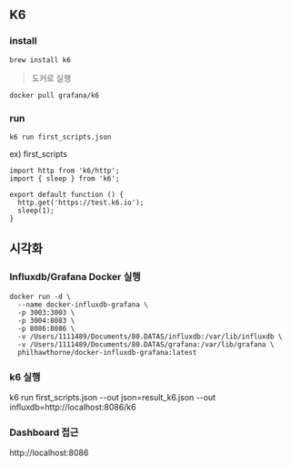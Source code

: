 ## K6
### install
```shell
brew install k6
```

> 도커로 실행

```shell
docker pull grafana/k6
```

### run
```shell
k6 run first_scripts.json
```

ex) first_scripts
```shell
import http from 'k6/http';
import { sleep } from 'k6';

export default function () {
  http.get('https://test.k6.io');
  sleep(1);
}
```

## 시각화
### Influxdb/Grafana Docker 실행
```shell
docker run -d \
  --name docker-influxdb-grafana \
  -p 3003:3003 \
  -p 3004:8083 \
  -p 8086:8086 \
  -v /Users/1111489/Documents/80.DATAS/influxdb:/var/lib/influxdb \
  -v /Users/1111489/Documents/80.DATAS/grafana:/var/lib/grafana \
  philhawthorne/docker-influxdb-grafana:latest
```

### k6 실행
k6 run first_scripts.json --out json=result_k6.json --out influxdb=http://localhost:8086/k6

### Dashboard 접근
http://localhost:8086
